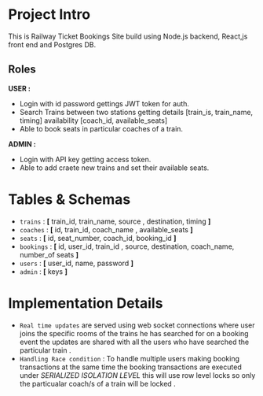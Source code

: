 # Project Intro

This is Railway Ticket Bookings Site build using Node.js backend, React,js front end and Postgres DB.

## Roles

**USER :**

- Login with id password gettings JWT token for auth.
- Search Trains between two stations getting details [train_is, train_name, timing] availability [coach_id, available_seats]
- Able to book seats in particular coaches of a train.

**ADMIN :**

- Login with API key getting access token.
- Able to add craete new trains and set their available seats.

# Tables & Schemas

- `trains` : **[** train_id, train_name, source , destination, timing **]**
- `coaches` : **[** id, train_id, coach_name , available_seats **]**
- `seats` : **[** id, seat_number, coach_id, booking_id **]**
- `bookings` : **[** id, user_id, train_id , source, destination, coach_name, number_of seats **]**
- `users` : **[** user_id, name, password **]**
- `admin` : **[** keys **]**

# Implementation Details

- `Real time updates` are served using web socket connections where user joins the specific rooms of the trains he has searched for on a booking event the updates are shared with all the users who have searched the particular train .
- `Handling Race condition` : To handle multiple users making booking transactions at the same time the booking transactions are executed under _SERIALIZED ISOLATION LEVEL_ this will use row level locks so only the particualar coach/s of a train will be locked .
